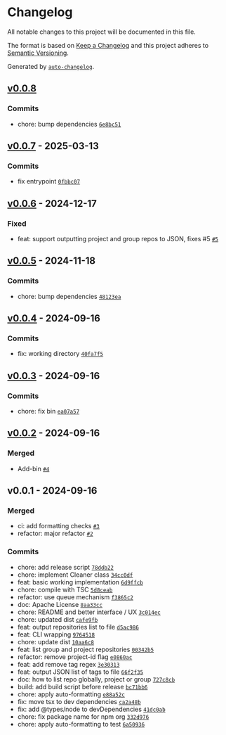 # Changelog

All notable changes to this project will be documented in this file.

The format is based on [Keep a Changelog](https://keepachangelog.com/en/1.0.0/)
and this project adheres to [Semantic Versioning](https://semver.org/spec/v2.0.0.html).

Generated by [`auto-changelog`](https://github.com/CookPete/auto-changelog).

## [v0.0.8](https://github.com/gitlab-container-registry-cleaner/gitlab-container-registry-cleaner/compare/v0.0.7...v0.0.8)

### Commits

- chore: bump dependencies [`6e8bc51`](https://github.com/gitlab-container-registry-cleaner/gitlab-container-registry-cleaner/commit/6e8bc5180d5a1e986482824216f7fff81850b293)

## [v0.0.7](https://github.com/gitlab-container-registry-cleaner/gitlab-container-registry-cleaner/compare/v0.0.6...v0.0.7) - 2025-03-13

### Commits

- fix entrypoint [`0fbbc07`](https://github.com/gitlab-container-registry-cleaner/gitlab-container-registry-cleaner/commit/0fbbc07e99d2799dcbb0a901fe79dfb7c057a1bd)

## [v0.0.6](https://github.com/gitlab-container-registry-cleaner/gitlab-container-registry-cleaner/compare/v0.0.5...v0.0.6) - 2024-12-17

### Fixed

- feat: support outputting project and group repos to JSON, fixes #5 [`#5`](https://github.com/gitlab-container-registry-cleaner/gitlab-container-registry-cleaner/issues/5)

## [v0.0.5](https://github.com/gitlab-container-registry-cleaner/gitlab-container-registry-cleaner/compare/v0.0.4...v0.0.5) - 2024-11-18

### Commits

- chore: bump dependencies [`48123ea`](https://github.com/gitlab-container-registry-cleaner/gitlab-container-registry-cleaner/commit/48123ea2c7be42e1547edd536870bfd5329c3136)

## [v0.0.4](https://github.com/gitlab-container-registry-cleaner/gitlab-container-registry-cleaner/compare/v0.0.3...v0.0.4) - 2024-09-16

### Commits

- fix: working directory [`40fa7f5`](https://github.com/gitlab-container-registry-cleaner/gitlab-container-registry-cleaner/commit/40fa7f58947a5460bf31b3578f69676eb9058f87)

## [v0.0.3](https://github.com/gitlab-container-registry-cleaner/gitlab-container-registry-cleaner/compare/v0.0.2...v0.0.3) - 2024-09-16

### Commits

- chore: fix bin [`ea07a57`](https://github.com/gitlab-container-registry-cleaner/gitlab-container-registry-cleaner/commit/ea07a57022d9531c79481e0252aa3999f4073eb9)

## [v0.0.2](https://github.com/gitlab-container-registry-cleaner/gitlab-container-registry-cleaner/compare/v0.0.1...v0.0.2) - 2024-09-16

### Merged

- Add-bin [`#4`](https://github.com/gitlab-container-registry-cleaner/gitlab-container-registry-cleaner/pull/4)

## v0.0.1 - 2024-09-16

### Merged

- ci: add formatting checks [`#3`](https://github.com/gitlab-container-registry-cleaner/gitlab-container-registry-cleaner/pull/3)
- refactor: major refactor [`#2`](https://github.com/gitlab-container-registry-cleaner/gitlab-container-registry-cleaner/pull/2)

### Commits

- chore: add release script [`78ddb22`](https://github.com/gitlab-container-registry-cleaner/gitlab-container-registry-cleaner/commit/78ddb2207f84bfa9106cc41f7f994a7d0b8cfc31)
- chore: implement Cleaner class [`34cc0df`](https://github.com/gitlab-container-registry-cleaner/gitlab-container-registry-cleaner/commit/34cc0df5ba90a869e7c0c8414cab118ede51d2ef)
- feat: basic working implementation [`6d9ffcb`](https://github.com/gitlab-container-registry-cleaner/gitlab-container-registry-cleaner/commit/6d9ffcba4f6c7d391900d7f7ff49a552dfc86d7c)
- chore: compile with TSC [`5d8ceab`](https://github.com/gitlab-container-registry-cleaner/gitlab-container-registry-cleaner/commit/5d8ceab12b664ed6f7c966deb99894035aed5876)
- refactor: use queue mechanism [`f3865c2`](https://github.com/gitlab-container-registry-cleaner/gitlab-container-registry-cleaner/commit/f3865c2fc7ef8a13e75295eb4a206ae525e88f97)
- doc: Apache License [`8aa33cc`](https://github.com/gitlab-container-registry-cleaner/gitlab-container-registry-cleaner/commit/8aa33ccb43e0dba27854f88b375654a83c9f39d8)
- chore: README and better interface / UX [`3c014ec`](https://github.com/gitlab-container-registry-cleaner/gitlab-container-registry-cleaner/commit/3c014ecfe97fdaf07ace993ca754a27bfa7f00d6)
- chore: updated dist [`cafe9fb`](https://github.com/gitlab-container-registry-cleaner/gitlab-container-registry-cleaner/commit/cafe9fb3791de2c26cf84a3f9720636055f48174)
- feat: output repositories list to file [`d5ac986`](https://github.com/gitlab-container-registry-cleaner/gitlab-container-registry-cleaner/commit/d5ac9864740eeabed5e0525b622b39bcbbfe404d)
- feat: CLI wrapping [`9764518`](https://github.com/gitlab-container-registry-cleaner/gitlab-container-registry-cleaner/commit/9764518cfae82858bfb2ea96723b2958986fb45a)
- chore: update dist [`10aa6c8`](https://github.com/gitlab-container-registry-cleaner/gitlab-container-registry-cleaner/commit/10aa6c82d5dd18b4d9709158cbce4b214a1e227f)
- feat: list group and project repositories [`00342b5`](https://github.com/gitlab-container-registry-cleaner/gitlab-container-registry-cleaner/commit/00342b5dc1165a6eeaba433fef34fc08e87b241c)
- refactor: remove project-id flag [`e0860ac`](https://github.com/gitlab-container-registry-cleaner/gitlab-container-registry-cleaner/commit/e0860ac75f88b3755415f0e8130afe37a40262dc)
- feat:  add remove tag regex [`3e30313`](https://github.com/gitlab-container-registry-cleaner/gitlab-container-registry-cleaner/commit/3e3031339f3b3195286b77e43a34ddacf5d55274)
- feat: output JSON list of tags to file [`66f2f35`](https://github.com/gitlab-container-registry-cleaner/gitlab-container-registry-cleaner/commit/66f2f359e695a13825194ee07d58c4fafcfbc7c7)
- doc: how to list repo globally, project or group [`727c8cb`](https://github.com/gitlab-container-registry-cleaner/gitlab-container-registry-cleaner/commit/727c8cb9ec4889596ba0a712db2d73045e900c6d)
- build: add build script before release [`bc71bb6`](https://github.com/gitlab-container-registry-cleaner/gitlab-container-registry-cleaner/commit/bc71bb6be83135d809051d14787af1668dddfd3b)
- chore: apply auto-formatting [`e88a52c`](https://github.com/gitlab-container-registry-cleaner/gitlab-container-registry-cleaner/commit/e88a52c3215b45537cddfa7f3e3bb5fd16c70842)
- fix: move tsx to dev dependencies [`ca2a48b`](https://github.com/gitlab-container-registry-cleaner/gitlab-container-registry-cleaner/commit/ca2a48b78ae9ff192d954b4d1358b0f5483ed1bd)
- fix: add @types/node to devDependencies [`41dc0ab`](https://github.com/gitlab-container-registry-cleaner/gitlab-container-registry-cleaner/commit/41dc0ab2ebdb7e43b79b796f078ba9c177ccfdca)
- chore: fix package name for npm org [`332d976`](https://github.com/gitlab-container-registry-cleaner/gitlab-container-registry-cleaner/commit/332d9767d23f392b6470d53b06f909afe442a2d5)
- chore: apply auto-formatting to test [`6a50936`](https://github.com/gitlab-container-registry-cleaner/gitlab-container-registry-cleaner/commit/6a50936d2d0fe302398c46101fb430ac5919e97c)
